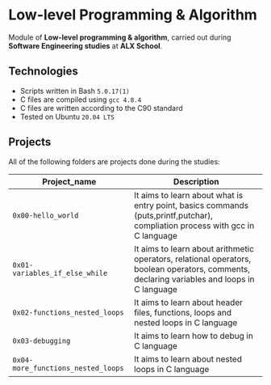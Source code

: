 # Low-level Programming & Algorithm

Module of **Low-level programming & algorithm**, carried out during **Software Engineering studies** at **ALX School**.

## Technologies
* Scripts written in Bash `5.0.17(1)`
* C files are compiled using `gcc 4.8.4`
* C files are written according to the C90 standard
* Tested on Ubuntu `20.04 LTS`

## Projects
All of the following folders are projects done during the studies:

| Project_name | Description |
| -------- | ---------- |
| `0x00-hello_world` | It aims to learn about what is entry point, basics commands (puts,printf,putchar), compliation process with gcc in C language |
| `0x01-variables_if_else_while` | It aims to learn about arithmetic operators, relational operators, boolean operators, comments, declaring variables and loops in C language |
| `0x02-functions_nested_loops` | It aims to learn about header files, functions, loops and nested loops in C language |
| `0x03-debugging` | It aims to learn how to debug in C language |
| `0x04-more_functions_nested_loops` | It aims to learn about nested loops in C language |
